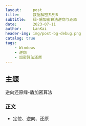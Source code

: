 ```yaml
---
layout:     post
title:      数据解密系列8
subtitle:   绿-盾加密算法逆向与还原
date:       2023-07-11
author:     LanKai
header-img: img/post-bg-debug.png
catalog: true
tags:
    - Windows
    - 逆向
    - 加密算法还原
---
```




## 主题
逆向还原绿-盾加密算法

### 正文
- 定位、逆向、还原

